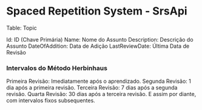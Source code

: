 # Spaced Repetition System - SrsApi

Table: Topic

Id: ID (Chave Primária)
Name: Nome do Assunto
Description: Descrição do Assunto
DateOfAddition: Data de Adição
LastReviewDate: Última Data de Revisão

### Intervalos do Método Herbinhaus

Primeira Revisão: Imediatamente após o aprendizado.
Segunda Revisão: 1 dia após a primeira revisão.
Terceira Revisão: 7 dias após a segunda revisão.
Quarta Revisão: 30 dias após a terceira revisão.
E assim por diante, com intervalos fixos subsequentes.
